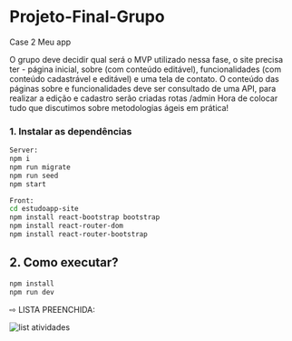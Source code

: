 # Projeto-Final-Grupo
Case 2 Meu app

O grupo deve decidir qual será o MVP utilizado nessa fase, o site precisa ter -
página inicial, sobre (com conteúdo editável), funcionalidades (com conteúdo
cadastrável e editável) e uma tela de contato. O conteúdo das páginas sobre e
funcionalidades deve ser consultado de uma API, para realizar a edição e
cadastro serão criadas rotas /admin
Hora de colocar tudo que discutimos sobre metodologias ágeis em prática!

### 1. Instalar as dependências

```bash
Server:
npm i
npm run migrate
npm run seed
npm start

Front:
cd estudoapp-site
npm install react-bootstrap bootstrap
npm install react-router-dom
npm install react-router-bootstrap
```

## 2. Como executar?
```bash
npm install
npm run dev
```

⇨ LISTA PREENCHIDA:

<img>![list atividades](https://user-images.githubusercontent.com/114404910/222421940-8046fc3b-d7d0-46bc-aa71-76f90b039c5c.png)</img>
